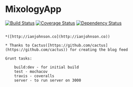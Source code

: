 MixologyApp
===========
[![Build Status](https://travis-ci.org/TeamVegaCodefellows/MixologyApp.svg?branch=master)](https://travis-ci.org/TeamVegaCodefellows/MixologyApp)
[![Coverage Status](https://coveralls.io/repos/TeamVegaCodefellows/MixologyApp/badge.png?branch=master)](https://coveralls.io/r/TeamVegaCodefellows/MixologyApp?branch=master)
[![Dependency Status](https://gemnasium.com/TeamVegaCodefellows/MixologyApp.svg)](https://gemnasium.com/TeamVegaCodefellows/MixologyApp)

~~~~~~~~~~TeamVega~~~~~~~~~~~

*([http://ianjohnson.co](http://ianjohnson.co))

* Thanks to Cactus([https://github.com/cactus](https://github.com/cactus)) for creating the blog feed

Grunt tasks:

    build:dev - for initial build
    test - mochacov
    travis - coveralls
    server - to run server on 3000
